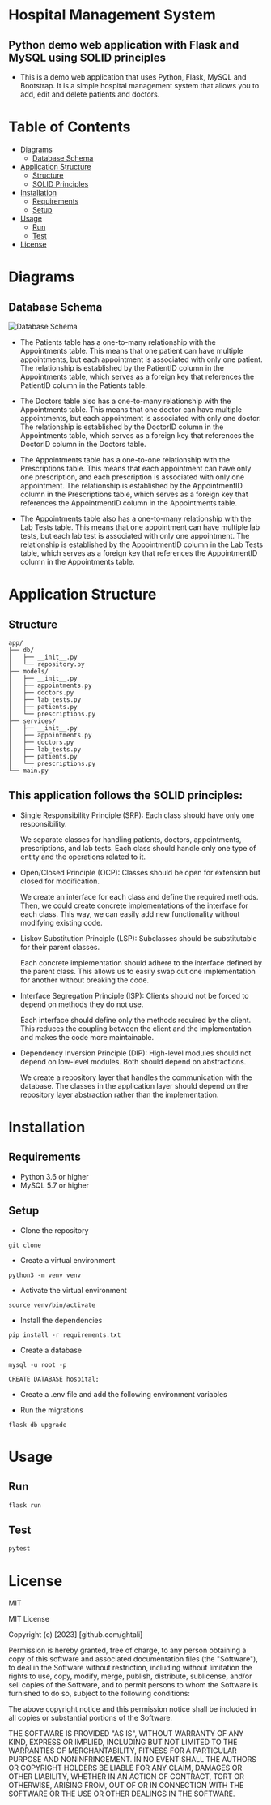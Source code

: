 # Hospital Management System

## Python demo web application with Flask and MySQL using SOLID principles

- This is a demo web application that uses Python, Flask, MySQL and Bootstrap. It is a simple hospital management system that allows you to add, edit and delete patients and doctors.

# Table of Contents

- [Diagrams](#diagrams)
  - [Database Schema](#db-schema)
- [Application Structure](#application-structure)
  - [Structure](#structure)
  - [SOLID Principles](#solid-principles)
- [Installation](#installation)
  - [Requirements](#requirements)
  - [Setup](#setup)
- [Usage](#usage)
  - [Run](#run)
  - [Test](#test)
- [License](#license)

# Diagrams

## Database Schema

![Database Schema](https://raw.githubusercontent.com/ghtali/hospital-management-system/master/docs/images/db-schema.jpg)

- The Patients table has a one-to-many relationship with the Appointments table. This means that one patient can have multiple appointments, but each appointment is associated with only one patient. The relationship is established by the PatientID column in the Appointments table, which serves as a foreign key that references the PatientID column in the Patients table.

- The Doctors table also has a one-to-many relationship with the Appointments table. This means that one doctor can have multiple appointments, but each appointment is associated with only one doctor. The relationship is established by the DoctorID column in the Appointments table, which serves as a foreign key that references the DoctorID column in the Doctors table.

- The Appointments table has a one-to-one relationship with the Prescriptions table. This means that each appointment can have only one prescription, and each prescription is associated with only one appointment. The relationship is established by the AppointmentID column in the Prescriptions table, which serves as a foreign key that references the AppointmentID column in the Appointments table.

- The Appointments table also has a one-to-many relationship with the Lab Tests table. This means that one appointment can have multiple lab tests, but each lab test is associated with only one appointment. The relationship is established by the AppointmentID column in the Lab Tests table, which serves as a foreign key that references the AppointmentID column in the Appointments table.

# Application Structure

## Structure

```
app/
├── db/
│   ├── __init__.py
│   └── repository.py
├── models/
│   ├── __init__.py
│   ├── appointments.py
│   ├── doctors.py
│   ├── lab_tests.py
│   ├── patients.py
│   └── prescriptions.py
├── services/
│   ├── __init__.py
│   ├── appointments.py
│   ├── doctors.py
│   ├── lab_tests.py
│   ├── patients.py
│   └── prescriptions.py
└── main.py

```

## This application follows the SOLID principles:

- Single Responsibility Principle (SRP): Each class should have only one responsibility.

  We separate classes for handling patients, doctors, appointments, prescriptions, and lab tests. Each class should handle only one type of entity and the operations related to it.

- Open/Closed Principle (OCP): Classes should be open for extension but closed for modification.

  We create an interface for each class and define the required methods. Then, we could create concrete implementations of the interface for each class. This way, we can easily add new functionality without modifying existing code.

- Liskov Substitution Principle (LSP): Subclasses should be substitutable for their parent classes.

  Each concrete implementation should adhere to the interface defined by the parent class. This allows us to easily swap out one implementation for another without breaking the code.

- Interface Segregation Principle (ISP): Clients should not be forced to depend on methods they do not use.

  Each interface should define only the methods required by the client. This reduces the coupling between the client and the implementation and makes the code more maintainable.

- Dependency Inversion Principle (DIP): High-level modules should not depend on low-level modules. Both should depend on abstractions.

  We create a repository layer that handles the communication with the database. The classes in the application layer should depend on the repository layer abstraction rather than the implementation.

# Installation

## Requirements

- Python 3.6 or higher
- MySQL 5.7 or higher

## Setup

- Clone the repository

```
git clone
```

- Create a virtual environment

```
python3 -m venv venv
```

- Activate the virtual environment

```
source venv/bin/activate
```

- Install the dependencies

```
pip install -r requirements.txt
```

- Create a database

```
mysql -u root -p
```

```
CREATE DATABASE hospital;
```

- Create a .env file and add the following environment variables

- Run the migrations

```
flask db upgrade
```

# Usage

## Run

```
flask run
```

## Test

```
pytest
```

# License

MIT

MIT License

Copyright (c) [2023] [github.com/ghtali]

Permission is hereby granted, free of charge, to any person obtaining a copy
of this software and associated documentation files (the "Software"), to deal
in the Software without restriction, including without limitation the rights
to use, copy, modify, merge, publish, distribute, sublicense, and/or sell
copies of the Software, and to permit persons to whom the Software is
furnished to do so, subject to the following conditions:

The above copyright notice and this permission notice shall be included in all
copies or substantial portions of the Software.

THE SOFTWARE IS PROVIDED "AS IS", WITHOUT WARRANTY OF ANY KIND, EXPRESS OR
IMPLIED, INCLUDING BUT NOT LIMITED TO THE WARRANTIES OF MERCHANTABILITY,
FITNESS FOR A PARTICULAR PURPOSE AND NONINFRINGEMENT. IN NO EVENT SHALL THE
AUTHORS OR COPYRIGHT HOLDERS BE LIABLE FOR ANY CLAIM, DAMAGES OR OTHER
LIABILITY, WHETHER IN AN ACTION OF CONTRACT, TORT OR OTHERWISE, ARISING FROM,
OUT OF OR IN CONNECTION WITH THE SOFTWARE OR THE USE OR OTHER DEALINGS IN THE
SOFTWARE.
